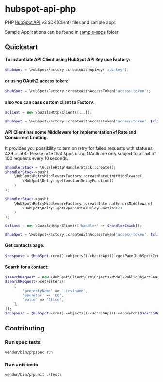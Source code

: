 # hubspot-api-php
PHP [HubSpot API](https://developers.hubspot.com/docs-beta/overview) v3  SDK(Client) files and sample apps

Sample Applications can be found in [sample-apps](sample-apps/) folder

## Quickstart

#### To instantiate API Client using HubSpot API Key use Factory:

```php
$hubSpot = \HubSpot\Factory::createWithApiKey('api-key');
```

#### or using OAuth2 access token:

```php
$hubSpot = \HubSpot\Factory::createWithAccessToken('access-token');
```

#### also you can pass custom client to Factory:

```php
$client = new \GuzzleHttp\Client([...]);

$hubSpot = \HubSpot\Factory::createWithAccessToken('access-token', $client);
```

#### API Client has some Middleware for implementation of Rate and Concurrent Limiting.
It provides you possibility to turn on retry for failed requests with statuses 429 or 500. Please note that Apps using OAuth are only subject to a limit of 100 requests every 10 seconds.

```php
$handlerStack = \GuzzleHttp\HandlerStack::create();
$handlerStack->push(
    \HubSpot\RetryMiddlewareFactory::createRateLimitMiddleware(
        \HubSpot\Delay::getConstantDelayFunction()
    )
);
        
$handlerStack->push(
    \HubSpot\RetryMiddlewareFactory::createInternalErrorsMiddleware(
        \HubSpot\Delay::getExponentialDelayFunction(2)
    )
);

$client = new \GuzzleHttp\Client(['handler' => $handlerStack]);

$hubSpot = \HubSpot\Factory::createWithAccessToken('access-token', $client);
```

#### Get contacts page:

```php
$response = $hubSpot->crm()->objects()->basicApi()->getPage(HubSpot\Crm\ObjectType::CONTACTS);
```

#### Search for a contact:

```php
$searchRequest = new \HubSpot\Client\Crm\Objects\Model\PublicObjectSearchRequest();
$searchRequest->setFilters([
    [
        'propertyName' => 'firstname',
        'operator' => 'EQ',
        'value' => 'Alice',
    ],
]);
$response = $hubSpot->crm()->objects()->searchApi()->doSearch($searchRequest);
```

## Contributing

### Run spec tests

```
vendor/bin/phpspec run
```

### Run unit tests

```
vendor/bin/phpunit ./tests
```
